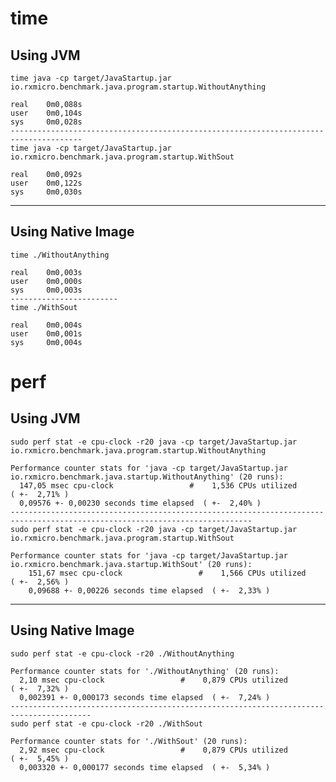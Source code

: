# time

## Using JVM

```shell script
time java -cp target/JavaStartup.jar io.rxmicro.benchmark.java.program.startup.WithoutAnything

real    0m0,088s
user    0m0,104s
sys     0m0,028s
--------------------------------------------------------------------------------------
time java -cp target/JavaStartup.jar io.rxmicro.benchmark.java.program.startup.WithSout

real    0m0,092s
user    0m0,122s
sys     0m0,030s
```
--------------------------------------------------------------------------------------------------------------------------------------------
## Using Native Image

```shell script
time ./WithoutAnything

real    0m0,003s
user    0m0,000s
sys     0m0,003s
------------------------
time ./WithSout

real    0m0,004s
user    0m0,001s
sys     0m0,004s
```

# perf

## Using JVM

```shell script
sudo perf stat -e cpu-clock -r20 java -cp target/JavaStartup.jar io.rxmicro.benchmark.java.program.startup.WithoutAnything

Performance counter stats for 'java -cp target/JavaStartup.jar io.rxmicro.benchmark.java.startup.WithoutAnything' (20 runs):
  147,05 msec cpu-clock                 #    1,536 CPUs utilized            ( +-  2,71% )
  0,09576 +- 0,00230 seconds time elapsed  ( +-  2,40% )
---------------------------------------------------------------------------------------------------------------------------- 
sudo perf stat -e cpu-clock -r20 java -cp target/JavaStartup.jar io.rxmicro.benchmark.java.program.startup.WithSout

Performance counter stats for 'java -cp target/JavaStartup.jar io.rxmicro.benchmark.java.startup.WithSout' (20 runs):
    151,67 msec cpu-clock                 #    1,566 CPUs utilized            ( +-  2,56% )
    0,09688 +- 0,00226 seconds time elapsed  ( +-  2,33% )
```
--------------------------------------------------------------------------------------------------------------------------------------------
## Using Native Image

```shell script
sudo perf stat -e cpu-clock -r20 ./WithoutAnything

Performance counter stats for './WithoutAnything' (20 runs):
  2,10 msec cpu-clock                 #    0,879 CPUs utilized            ( +-  7,32% )
  0,002391 +- 0,000173 seconds time elapsed  ( +-  7,24% )  
----------------------------------------------------------------------------------------
sudo perf stat -e cpu-clock -r20 ./WithSout

Performance counter stats for './WithSout' (20 runs):
  2,92 msec cpu-clock                 #    0,879 CPUs utilized            ( +-  5,45% )
  0,003320 +- 0,000177 seconds time elapsed  ( +-  5,34% )
```
